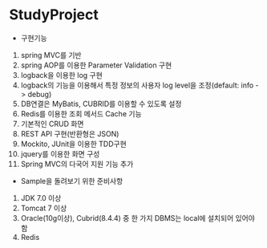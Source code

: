 StudyProject
==================

* 구현기능

1. spring MVC를 기반
2. spring AOP를 이용한 Parameter Validation 구현
3. logback을 이용한 log 구현
4. logback의 기능을 이용해서 특정 정보의 사용자 log level을 조정(default: info -> debug)
5. DB연결은 MyBatis, CUBRID를 이용할 수 있도록 설정
6. Redis를 이용한 조회 메서드 Cache 기능
7. 기본적인 CRUD 화면
8. REST API 구현(반환형은 JSON)
9. Mockito, JUnit을 이용한 TDD구현
10. jquery를 이용한 화면 구성
11. Spring MVC의 다국어 지원 기능 추가


* Sample을 돌려보기 위한 준비사항

1. JDK 7.0 이상
2. Tomcat 7 이상
3. Oracle(10g이상), Cubrid(8.4.4) 중 한 가지 DBMS는 local에 설치되어 있어야 함
4. Redis
